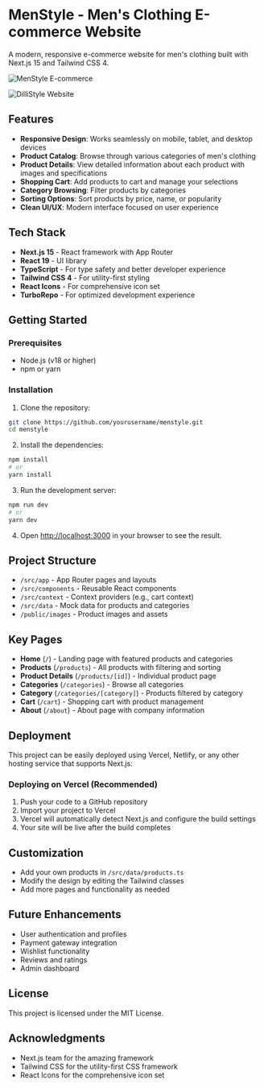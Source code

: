 # MenStyle - Men's Clothing E-commerce Website

A modern, responsive e-commerce website for men's clothing built with Next.js 15 and Tailwind CSS 4.

![MenStyle E-commerce](https://via.placeholder.com/800x400?text=MenStyle+E-commerce)

![DilliStyle Website](https://dillistyle.shop)


## Features

- **Responsive Design**: Works seamlessly on mobile, tablet, and desktop devices
- **Product Catalog**: Browse through various categories of men's clothing
- **Product Details**: View detailed information about each product with images and specifications
- **Shopping Cart**: Add products to cart and manage your selections
- **Category Browsing**: Filter products by categories
- **Sorting Options**: Sort products by price, name, or popularity
- **Clean UI/UX**: Modern interface focused on user experience

## Tech Stack

- **Next.js 15** - React framework with App Router
- **React 19** - UI library
- **TypeScript** - For type safety and better developer experience
- **Tailwind CSS 4** - For utility-first styling
- **React Icons** - For comprehensive icon set
- **TurboRepo** - For optimized development experience

## Getting Started

### Prerequisites

- Node.js (v18 or higher)
- npm or yarn

### Installation

1. Clone the repository:
```bash
git clone https://github.com/yourusername/menstyle.git
cd menstyle
```

2. Install the dependencies:
```bash
npm install
# or
yarn install
```

3. Run the development server:
```bash
npm run dev
# or
yarn dev
```

4. Open [http://localhost:3000](http://localhost:3000) in your browser to see the result.

## Project Structure

- `/src/app` - App Router pages and layouts
- `/src/components` - Reusable React components
- `/src/context` - Context providers (e.g., cart context)
- `/src/data` - Mock data for products and categories
- `/public/images` - Product images and assets

## Key Pages

- **Home** (`/`) - Landing page with featured products and categories
- **Products** (`/products`) - All products with filtering and sorting
- **Product Details** (`/products/[id]`) - Individual product page
- **Categories** (`/categories`) - Browse all categories
- **Category** (`/categories/[category]`) - Products filtered by category
- **Cart** (`/cart`) - Shopping cart with product management
- **About** (`/about`) - About page with company information

## Deployment

This project can be easily deployed using Vercel, Netlify, or any other hosting service that supports Next.js:

### Deploying on Vercel (Recommended)

1. Push your code to a GitHub repository
2. Import your project to Vercel
3. Vercel will automatically detect Next.js and configure the build settings
4. Your site will be live after the build completes

## Customization

- Add your own products in `/src/data/products.ts`
- Modify the design by editing the Tailwind classes
- Add more pages and functionality as needed

## Future Enhancements

- User authentication and profiles
- Payment gateway integration
- Wishlist functionality
- Reviews and ratings
- Admin dashboard

## License

This project is licensed under the MIT License.

## Acknowledgments

- Next.js team for the amazing framework
- Tailwind CSS for the utility-first CSS framework
- React Icons for the comprehensive icon set
